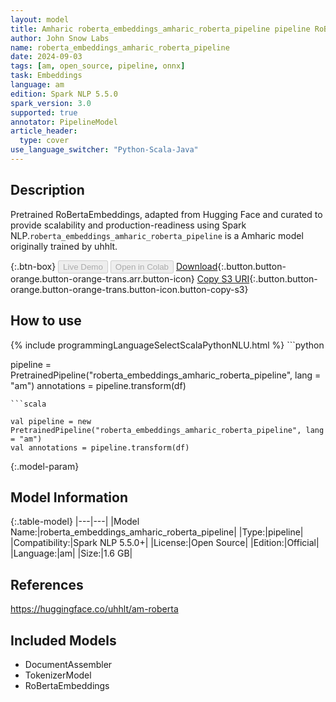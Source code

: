 ```yaml
---
layout: model
title: Amharic roberta_embeddings_amharic_roberta_pipeline pipeline RoBertaEmbeddings from uhhlt
author: John Snow Labs
name: roberta_embeddings_amharic_roberta_pipeline
date: 2024-09-03
tags: [am, open_source, pipeline, onnx]
task: Embeddings
language: am
edition: Spark NLP 5.5.0
spark_version: 3.0
supported: true
annotator: PipelineModel
article_header:
  type: cover
use_language_switcher: "Python-Scala-Java"
---
```


## Description

Pretrained RoBertaEmbeddings, adapted from Hugging Face and curated to provide scalability and production-readiness using Spark NLP.`roberta_embeddings_amharic_roberta_pipeline` is a Amharic model originally trained by uhhlt.

{:.btn-box}
<button class="button button-orange" disabled>Live Demo</button>
<button class="button button-orange" disabled>Open in Colab</button>
[Download](https://s3.amazonaws.com/auxdata.johnsnowlabs.com/public/models/roberta_embeddings_amharic_roberta_pipeline_am_5.5.0_3.0_1725375279380.zip){:.button.button-orange.button-orange-trans.arr.button-icon}
[Copy S3 URI](s3://auxdata.johnsnowlabs.com/public/models/roberta_embeddings_amharic_roberta_pipeline_am_5.5.0_3.0_1725375279380.zip){:.button.button-orange.button-orange-trans.button-icon.button-copy-s3}

## How to use



<div class="tabs-box" markdown="1">
{% include programmingLanguageSelectScalaPythonNLU.html %}
```python

pipeline = PretrainedPipeline("roberta_embeddings_amharic_roberta_pipeline", lang = "am")
annotations =  pipeline.transform(df)   

```
```scala

val pipeline = new PretrainedPipeline("roberta_embeddings_amharic_roberta_pipeline", lang = "am")
val annotations = pipeline.transform(df)

```
</div>

{:.model-param}
## Model Information

{:.table-model}
|---|---|
|Model Name:|roberta_embeddings_amharic_roberta_pipeline|
|Type:|pipeline|
|Compatibility:|Spark NLP 5.5.0+|
|License:|Open Source|
|Edition:|Official|
|Language:|am|
|Size:|1.6 GB|

## References

https://huggingface.co/uhhlt/am-roberta

## Included Models

- DocumentAssembler
- TokenizerModel
- RoBertaEmbeddings